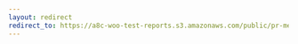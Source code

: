 ```yaml
---
layout: redirect
redirect_to: https://a8c-woo-test-reports.s3.amazonaws.com/public/pr-merge/38185/api/index.html
---
```


